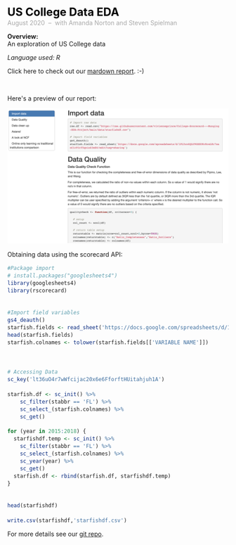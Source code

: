 <span style="font-weight: bold; color: black; font-size:180%; line-height: 32px;"> US College Data EDA  </span>  <br>
<span style="color:darkgrey;">August 2020 &nbsp;&ndash;&nbsp; with Amanda Norton and Steven Spielman </span>


**Overview:**   
An exploration of US College data  

*Language used: R*

Click here to check out our [mardown report](/docs/scorecard-report.html). :-) 


<br>  


Here's a preview of our report:   

<img src="images/scorecard-preview.png?raw=true"/>  


Obtaining data using the scorecard API:  

```R
#Package import
# install.packages("googlesheets4")
library(googlesheets4)
library(rscorecard)


#Import field variables
gs4_deauth()
starfish.fields <- read_sheet('https://docs.google.com/spreadsheets/d/1PL5zn6QLU9GSSD8rRreL8r7xaoClrPIrf5qnioZ3eE4/edit?usp=sharing')
head(starfish.fields)
starfish.colnames <- tolower(starfish.fields[['VARIABLE NAME']])



# Accessing Data
sc_key('lt36uO4r7wWfcijac20x6e6FforftHUitahjuh1A')

starfish.df <- sc_init() %>%  
    sc_filter(stabbr == 'FL') %>% 
    sc_select_(starfish.colnames) %>%
    sc_get()

for (year in 2015:2018) {
  starfishdf.temp <- sc_init() %>%
    sc_filter(stabbr == 'FL') %>%
    sc_select_(starfish.colnames) %>%
    sc_year(year) %>%
    sc_get()
  starfish.df <- rbind(starfish.df, starfishdf.temp)
}


head(starfishdf)

write.csv(starfishdf,'starfishdf.csv')
```

For more details see our [git repo](https://github.com/vivienneprince/College-Scorecard---Munging-EDA-Project).
